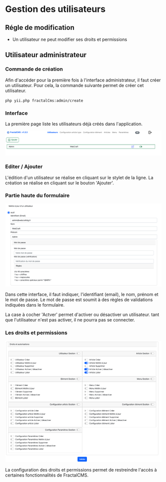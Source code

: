 # Gestion des utilisateurs

## Régle de modification

* Un utilisateur ne peut modifier ses droits et permissions 

## Utilisateur administrateur

### Commande de création

Afin d'accéder pour la première fois à l'interface administrateur, il faut créer un utilisateur.
Pour cela, la commande suivante permet de créer cet utilisateur.

``
php yii.php fractalCms:admin/create
``

### Interface

La première page liste les utilisateurs déjà créés dans l'application.

![Liste de utilisateurs](./images/utilisateurs_liste.png)

### Editer / Ajouter

L'édition d'un utilisateur se réalise en cliquant sur le stylet de la ligne.
La création se réalise en cliquant sur le bouton 'Ajouter'.

### Partie haute du formulaire

![Données utilisateurs](./images/utilisateur_nom_prenom.png)

Dans cette interface, il faut indiquer, l'identifiant (email), le nom, prénom et le mot de passe.
Le mot de passe est soumit à des règles de validations indiquées dans le formulaire.

La case à cocher 'Actver' permet d'activer ou désactiver un utilisateur. tant que l'utilisateur n'est pas activer, il ne pourra
pas se connecter.

### Les droits et permissions

![Données utilisateurs](./images/utilisateur_droits.png)

La configuration des droits et permissions permet de restreindre l'accès à certaines fonctionnalités de FractalCMS.




